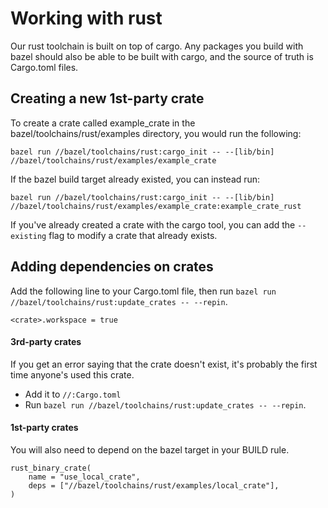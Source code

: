 # Working with rust

Our rust toolchain is built on top of cargo. Any packages you build with bazel should also be able to be built with cargo, and the source of truth is Cargo.toml files.

## Creating a new 1st-party crate
To create a crate called example_crate in the bazel/toolchains/rust/examples directory, you would run the following:

`bazel run //bazel/toolchains/rust:cargo_init -- --[lib/bin] //bazel/toolchains/rust/examples/example_crate`

If the bazel build target already existed, you can instead run:

`bazel run //bazel/toolchains/rust:cargo_init -- --[lib/bin] //bazel/toolchains/rust/examples/example_crate:example_crate_rust`

If you've already created a crate with the cargo tool, you can add the `--existing` flag to modify a crate that already exists.

## Adding dependencies on crates
Add the following line to your Cargo.toml file, then run `bazel run //bazel/toolchains/rust:update_crates -- --repin`.

`<crate>.workspace = true`


#### 3rd-party crates
If you get an error saying that the crate doesn't exist, it's probably the first time anyone's used this crate.
* Add it to `//:Cargo.toml`
* Run `bazel run //bazel/toolchains/rust:update_crates -- --repin`.

#### 1st-party crates
You will also need to depend on the bazel target in your BUILD rule.
```
rust_binary_crate(
    name = "use_local_crate",
    deps = ["//bazel/toolchains/rust/examples/local_crate"],
)
```
